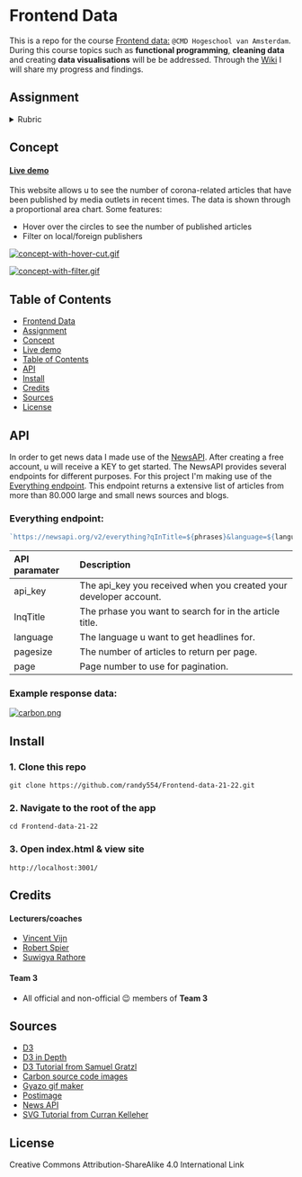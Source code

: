 # Frontend Data
This is a repo for the course [Frontend data:](https://github.com/cmda-tt/course-21-22) `@CMD Hogeschool van Amsterdam`.
During this course topics such as **functional programming**, **cleaning data** and creating **data visualisations** will be be addressed. Through the [Wiki](https://github.com/randy554/Frontend-data-21-22/wiki) I will share my progress and findings.

 ## Assignment
 
 <details>
 Create a data visualisation (using the d3 library) based on given data where data can be explored through interaction using enter(), update(), and exit().
 
<table>
  <thead>
    <tr>
      <th></th>
      <th><strong>1-2</strong></th>
      <th><strong>3-4</strong></th>
      <th><strong>5-6</strong></th>
      <th><strong>7-8</strong></th>
      <th><strong>9-10</strong></th>
    </tr>
  </thead>
  <tbody>
    <tr>
      <th align="center" scope="row"><strong>Application</strong> of subject matter</th>
      <td align="center">Git <strong>and d3 are used</strong>; the project runs without errors; <strong>data is loaded with d3</strong>; there is a representation of data</td>
      <td align="center"><strong>Data is rendered with d3</strong>; interpreting the representation is easier that interpreting the data itself</td>
      <td align="center">Data is transformed; the data in the visualization is changed using the d3 update pattern to make an <strong>interactive representation.</strong></td>
      <td align="center">Representation and <strong>use of d3</strong> go beyond an example: there are demonstrable additions like well-chosen interaction methods, animation, multiple chart types, or user input</td>
      <td align="center">😱<br>The way the student applies subject matter  is more advanced than what they were taught in class; let’s switch places</td>
    </tr>
    <tr>
      <th align="center" scope="row">Understanding</th>
      <td align="center">There is substantial own code; the student can explain the code that exists</td>
      <td align="center">The student can explain some parts of their code, how some parts works together, and some technical choices</td>
      <td align="center">The student can explain every part of their code, how everything works together, and why software is used instead of alternatives; the project is structured logically</td>
      <td align="center">The project is complex but can easily be understood; alternatives to software covered in class was used that were great choices</td>
      <td align="center">🤓<br>The student deeply understands JavaScript and a geeky / nerdy conversation can be held about this</td>
    </tr>
    <tr>
      <th align="center" scope="row">Quality</th>
      <td align="center">The project is handed in on time, working, documented, and on GitHub</td>
      <td align="center">Code style is consistent; code and project  are partially documented</td>
      <td align="center">Code adheres to standards; docs cover what the project is and does</td>
      <td align="center">Code quality is good and enforced; docs are useful and professional</td>
      <td align="center">📚<br>Code and docs both read like great books</td>
    </tr>
    <tr>
      <th align="center" scope="row">Process</th>
      <td align="center">Process is partially documented</td>
      <td align="center">Process is properly documented</td>
      <td align="center">Choices are evaluated and documented; progress is demonstrated; Work tells a tory</td>
      <td align="center">Significant progress or iterations are demonstrated; Storytelling principles are applied</td>
      <td align="center">💪<br>What you did this course is amazing; Teachers are in awe of your progress</td>
    </tr>
  </tbody>
</table>

> **Note**: each of this rubric’s rows is cumulative: for example, to get a 5-6
> on application, you also need to have a 1-2 and 3-4. In addition, each row has to be awarded with a >=5.5 in order to receive a passing grade for this course.
> Bonus points can be rewarded when you've helped fellow students progress. But only if you already have a passing grade.
<summary>Rubric</summary>
</details>
 

 ## Concept
 
 
 #### [Live demo](https://randy554.github.io/Frontend-data-21-22/)
 
This website allows u to see the number of corona-related articles that have been published by media outlets in recent times. The data is shown through a proportional area chart. Some features:

* Hover over the circles to see the number of published articles
* Filter on local/foreign publishers

 
 
 [![concept-with-hover-cut.gif](https://i.postimg.cc/rmLYxdnW/concept-with-hover-cut.gif)](https://postimg.cc/JyPqWhW4)
 
 [![concept-with-filter.gif](https://i.postimg.cc/vTQdS37z/concept-with-filter.gif)](https://postimg.cc/G8SN4P58)
 
 ## Table of Contents
 
  * [Frontend Data](#frontend-data)
  * [Assignment](#assignment)
  * [Concept](#concept)
  * [Live demo](#-live-demo--https---randy554githubio-frontend-data-21-22--)
  * [Table of Contents](#table-of-contents)
  * [API](#api)
  * [Install](#install)
  * [Credits](#credits)
  * [Sources](#sources)
  * [License](#license)
 
 
 ## API
 
 In order to get news data I made use of the [NewsAPI](https://newsapi.org/). After creating a free account, u will receive a KEY to get started. The NewsAPI provides several endpoints for different purposes. For this project I'm making use of the [Everything endpoint](https://newsapi.org/docs/endpoints/everything). This endpoint returns a extensive list of articles from more than 80.000 large and small news sources and blogs. 
 
 ### Everything endpoint:
 
 ```Javascript
 `https://newsapi.org/v2/everything?qInTitle=${phrases}&language=${language}&page=${page}&pageSize=${pageSize}&apiKey=${apiKey}`
 ```


| **API paramater** | **Description** | 
|:---------------------------------------------------------------------------------------------------------|:---------------------------------------------------------------------------------------------------------| 
| api_key | The api_key you received when you created your developer account. | 
| InqTitle | The prhase you want to search for in the article title. | 
| language | The language u want to get headlines for. | 
| pagesize | The number of articles to return per page. | 
| page | Page number to use for pagination. | 


### Example response data:

[![carbon.png](https://i.postimg.cc/50bp5Jty/carbon.png)](https://postimg.cc/rdZScvx2)

 
  ## Install
  
  
### 1. Clone this repo

    git clone https://github.com/randy554/Frontend-data-21-22.git
    
### 2. Navigate to the root of the app

    cd Frontend-data-21-22

### 3. Open index.html & view site

    http://localhost:3001/
    
## Credits

#### Lecturers/coaches
- [Vincent Vijn](https://github.com/vijnv)
- [Robert Spier](https://github.com/roberrrt-s)
- [Suwigya Rathore](https://github.com/suwigyarathore)

#### Team 3
 - All official and non-official 😉 members of **Team 3**

 
## Sources
 - [D3](https://d3js.org/)
 - [D3 in Depth](https://www.d3indepth.com/)
 - [D3 Tutorial from Samuel Gratzl](https://github.com/sgratzl/d3tutorial)
 - [Carbon source code images](https://carbon.now.sh/) 
 - [Gyazo gif maker](https://gyazo.com/captures)
 - [Postimage](https://postimages.org/)
 - [News API](https://newsapi.org/docs/endpoints/everything#sources)
 - [SVG Tutorial from Curran Kelleher](https://www.youtube.com/watch?v=ysG9j4_Uw_g)

 
## License

Creative Commons Attribution-ShareAlike 4.0 International Link 

